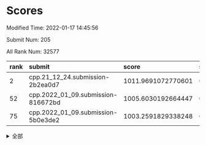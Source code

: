# Scores

Modified Time: 2022-01-17 14:45:56

Submit Num: 205

All Rank Num: 32577

| rank |               submit               |       score        |       sigma        | pk_num |
| :--- | :--------------------------------- | :----------------- | :----------------- | :----- |
| 2    | cpp.21_12_24.submission-2b2ea0d7   | 1011.9691072770601 | 0.7984358914034356 | 634    |
| 52   | cpp.2022_01_09.submission-816672bd | 1005.6030192664447 | 0.7072384364136564 | 632    |
| 75   | cpp.2022_01_09.submission-5b0e3de2 | 1003.2591829338248 | 0.7052695711306598 | 638    |


<details>
<summary>全部</summary>

| rank |                 submit                 |       score        |       sigma        | pk_num |
| :--- | :------------------------------------- | :----------------- | :----------------- | :----- |
| 1    | gobigger.level_3.submission_level_3_48 | 1012.0020438595251 | 0.7928479756743106 | 630    |
| 2    | cpp.21_12_24.submission-2b2ea0d7       | 1011.9691072770601 | 0.7984358914034356 | 634    |
| 3    | gobigger.level_3.submission_level_3_38 | 1011.3883950116983 | 0.7824820289927025 | 633    |
| 4    | gobigger.level_3.submission_level_3_47 | 1011.3351199430864 | 0.7863375737733778 | 632    |
| 5    | gobigger.level_3.submission_level_3_8  | 1011.3204999548149 | 0.7727937379182466 | 633    |
| 6    | gobigger.level_3.submission_level_3_14 | 1011.2843712326326 | 0.7939452075469852 | 637    |
| 7    | gobigger.level_3.submission_level_3_26 | 1011.2673248827062 | 0.7779742754944519 | 637    |
| 8    | gobigger.level_3.submission_level_3_30 | 1011.1847231304272 | 0.767613602058791  | 638    |
| 9    | gobigger.level_3.submission_level_3_11 | 1011.1315738125949 | 0.7805771656553145 | 636    |
| 10   | gobigger.level_3.submission_level_3_43 | 1011.0813467868993 | 0.7968851159043185 | 634    |
| 11   | gobigger.level_3.submission_level_3_2  | 1011.0675984825824 | 0.7917222290937872 | 634    |
| 12   | gobigger.level_3.submission_level_3_17 | 1010.9922259983729 | 0.7998997689179018 | 636    |
| 13   | gobigger.level_3.submission_level_3_0  | 1010.7662681051443 | 0.7696613109091006 | 639    |
| 14   | gobigger.level_3.submission_level_3_10 | 1010.5712855715544 | 0.76748020195552   | 639    |
| 15   | gobigger.level_3.submission_level_3_49 | 1010.5456590970513 | 0.7599358245702985 | 635    |
| 16   | gobigger.level_3.submission_level_3_45 | 1010.5171067457269 | 0.760764266364969  | 635    |
| 17   | gobigger.level_3.submission_level_3_27 | 1010.4656280359619 | 0.7676569974175056 | 636    |
| 18   | gobigger.level_3.submission_level_3_41 | 1010.2997850391384 | 0.7755869378549687 | 641    |
| 19   | gobigger.level_3.submission_level_3_20 | 1010.1458867170686 | 0.7477559449917699 | 633    |
| 20   | gobigger.level_3.submission_level_3_29 | 1010.1333734615122 | 0.7432633078988041 | 634    |
| 21   | gobigger.level_3.submission_level_3_9  | 1010.1166639293833 | 0.7645065641199874 | 640    |
| 22   | gobigger.level_3.submission_level_3_40 | 1010.0950403432354 | 0.7615079726022249 | 634    |
| 23   | gobigger.level_3.submission_level_3_19 | 1010.0821940348619 | 0.7550848089103581 | 637    |
| 24   | gobigger.level_3.submission_level_3_28 | 1009.970615748837  | 0.7485026456678873 | 636    |
| 25   | gobigger.level_3.submission_level_3_36 | 1009.9563414672597 | 0.7722825855990094 | 633    |
| 26   | gobigger.level_3.submission_level_3_25 | 1009.9544771328822 | 0.7580986841697239 | 638    |
| 27   | gobigger.level_3.submission_level_3_18 | 1009.8880095469867 | 0.7625214623787065 | 635    |
| 28   | gobigger.level_3.submission_level_3_39 | 1009.8631876286144 | 0.7494356476097609 | 638    |
| 29   | gobigger.level_3.submission_level_3_24 | 1009.8367127852008 | 0.7490976349204591 | 637    |
| 30   | gobigger.level_3.submission_level_3_13 | 1009.8311657942086 | 0.7595276469425547 | 637    |
| 31   | gobigger.level_3.submission_level_3_4  | 1009.7849906513645 | 0.7760440767855756 | 637    |
| 32   | gobigger.level_3.submission_level_3_16 | 1009.7134206591097 | 0.7641877751623023 | 640    |
| 33   | gobigger.level_3.submission_level_3_5  | 1009.6380874870588 | 0.7657637573772709 | 632    |
| 34   | gobigger.level_3.submission_level_3_6  | 1009.4322455552136 | 0.7687124510352348 | 632    |
| 35   | gobigger.level_3.submission_level_3_33 | 1009.4247980275327 | 0.7757284087959267 | 630    |
| 36   | gobigger.level_3.submission_level_3_1  | 1009.3969585721734 | 0.7807245613538137 | 635    |
| 37   | gobigger.level_3.submission_level_3_42 | 1009.3419959192665 | 0.7595221820305494 | 633    |
| 38   | gobigger.level_3.submission_level_3_32 | 1009.2743594747321 | 0.7556771231196306 | 635    |
| 39   | gobigger.level_3.submission_level_3_35 | 1009.2133913022534 | 0.7653867609073131 | 641    |
| 40   | gobigger.level_3.submission_level_3_21 | 1009.1287654068809 | 0.7448355971139835 | 642    |
| 41   | gobigger.level_3.submission_level_3_23 | 1009.087573715576  | 0.7559172025172195 | 636    |
| 42   | gobigger.level_3.submission_level_3_44 | 1009.0503402651595 | 0.744839007236502  | 638    |
| 43   | gobigger.level_3.submission_level_3_15 | 1008.9323527178611 | 0.7247642970658609 | 640    |
| 44   | gobigger.level_3.submission_level_3_31 | 1008.9186808297537 | 0.7458673043598513 | 634    |
| 45   | gobigger.level_3.submission_level_3_46 | 1008.6430623828536 | 0.7529027298770214 | 638    |
| 46   | gobigger.level_3.submission_level_3_22 | 1008.6163248461037 | 0.7575877281001754 | 638    |
| 47   | gobigger.level_3.submission_level_3_3  | 1008.2535736905745 | 0.7401232578860605 | 631    |
| 48   | gobigger.level_3.submission_level_3_12 | 1008.1347319629143 | 0.7552115192861402 | 641    |
| 49   | gobigger.level_3.submission_level_3_7  | 1008.0920612401317 | 0.730012749740698  | 636    |
| 50   | gobigger.level_3.submission_level_3_37 | 1007.748884549097  | 0.754696613342124  | 639    |
| 51   | gobigger.level_3.submission_level_3_34 | 1007.3367727326516 | 0.7284219473379085 | 640    |
| 52   | cpp.2022_01_09.submission-816672bd     | 1005.6030192664447 | 0.7072384364136564 | 632    |
| 53   | gobigger.level_1.submission_level_1_4  | 1004.4003222973553 | 0.719041819483807  | 636    |
| 54   | gobigger.level_1.submission_level_1_24 | 1004.3530685409266 | 0.7245065873813004 | 629    |
| 55   | gobigger.level_1.submission_level_1_16 | 1004.1075076052501 | 0.7319932959884417 | 634    |
| 56   | gobigger.level_1.submission_level_1_1  | 1004.0108944147582 | 0.721476923099115  | 636    |
| 57   | gobigger.level_1.submission_level_1_8  | 1003.9333109562367 | 0.7154736171224095 | 638    |
| 58   | gobigger.level_1.submission_level_1_3  | 1003.9192703200061 | 0.7163683542457902 | 632    |
| 59   | gobigger.level_1.submission_level_1_33 | 1003.8892644238564 | 0.7223467765923607 | 636    |
| 60   | gobigger.level_1.submission_level_1_29 | 1003.8437640805014 | 0.7166284956069713 | 639    |
| 61   | gobigger.level_1.submission_level_1_42 | 1003.7563170023402 | 0.709093771605752  | 642    |
| 62   | gobigger.level_1.submission_level_1_23 | 1003.7427662455815 | 0.7193429988447405 | 638    |
| 63   | gobigger.level_1.submission_level_1_48 | 1003.5812208324062 | 0.7175118826337704 | 636    |
| 64   | gobigger.level_1.submission_level_1_17 | 1003.5637114750915 | 0.723172806099177  | 635    |
| 65   | gobigger.level_1.submission_level_1_38 | 1003.525079746036  | 0.7223963372865674 | 636    |
| 66   | gobigger.level_1.submission_level_1_37 | 1003.5130411021692 | 0.7220547361029681 | 635    |
| 67   | gobigger.level_1.submission_level_1_22 | 1003.49984501743   | 0.7117876219039969 | 635    |
| 68   | gobigger.level_1.submission_level_1_40 | 1003.4665384005318 | 0.7162190366642107 | 641    |
| 69   | gobigger.level_1.submission_level_1_47 | 1003.4483365075349 | 0.7208744088714331 | 636    |
| 70   | gobigger.level_1.submission_level_1_41 | 1003.4440435055168 | 0.7241125343425332 | 632    |
| 71   | gobigger.level_1.submission_level_1_12 | 1003.3915716351307 | 0.7095841037819611 | 640    |
| 72   | gobigger.level_1.submission_level_1_11 | 1003.3217147995432 | 0.7168728851936114 | 633    |
| 73   | gobigger.level_1.submission_level_1_10 | 1003.291664312131  | 0.7049187127291962 | 631    |
| 74   | gobigger.level_1.submission_level_1_28 | 1003.2607992492456 | 0.7042947188932975 | 637    |
| 75   | cpp.2022_01_09.submission-5b0e3de2     | 1003.2591829338248 | 0.7052695711306598 | 638    |
| 76   | gobigger.level_1.submission_level_1_46 | 1003.2122542666903 | 0.7173801163170497 | 630    |
| 77   | gobigger.level_1.submission_level_1_35 | 1003.1922557236437 | 0.7175232652491065 | 638    |
| 78   | gobigger.level_1.submission_level_1_20 | 1003.1801814924663 | 0.72722503956844   | 637    |
| 79   | gobigger.level_1.submission_level_1_9  | 1003.1268017024204 | 0.7136634058213063 | 638    |
| 80   | gobigger.level_1.submission_level_1_6  | 1003.0844941663191 | 0.709275433313922  | 637    |
| 81   | gobigger.level_1.submission_level_1_26 | 1003.0839245608569 | 0.7146599142495892 | 639    |
| 82   | gobigger.level_1.submission_level_1_34 | 1003.072220563499  | 0.7083314456567226 | 639    |
| 83   | gobigger.level_1.submission_level_1_2  | 1003.0709439249032 | 0.7202326682588875 | 629    |
| 84   | gobigger.level_1.submission_level_1_31 | 1002.9331434931386 | 0.7063328641754684 | 633    |
| 85   | gobigger.level_1.submission_level_1_27 | 1002.8344978579105 | 0.7088471767367294 | 639    |
| 86   | gobigger.level_1.submission_level_1_18 | 1002.7861869647791 | 0.7114021009805285 | 636    |
| 87   | gobigger.level_1.submission_level_1_44 | 1002.7745228128891 | 0.7146468637043476 | 631    |
| 88   | gobigger.level_1.submission_level_1_43 | 1002.7688772168256 | 0.7081347879284658 | 637    |
| 89   | gobigger.level_1.submission_level_1_25 | 1002.7491847803    | 0.710997662758848  | 635    |
| 90   | gobigger.level_1.submission_level_1_39 | 1002.7114746730649 | 0.7146892620883231 | 635    |
| 91   | gobigger.level_1.submission_level_1_21 | 1002.6769609122041 | 0.7231863076380027 | 632    |
| 92   | gobigger.level_1.submission_level_1_15 | 1002.666922222024  | 0.7105936092204451 | 631    |
| 93   | gobigger.level_1.submission_level_1_49 | 1002.5562347522855 | 0.7220420402905557 | 636    |
| 94   | gobigger.level_1.submission_level_1_13 | 1002.4880635000887 | 0.7090946979534749 | 633    |
| 95   | gobigger.level_1.submission_level_1_5  | 1002.3413488559239 | 0.7108217946983176 | 635    |
| 96   | gobigger.level_1.submission_level_1_7  | 1002.3357311047392 | 0.7157653345313374 | 634    |
| 97   | gobigger.level_1.submission_level_1_45 | 1002.2984517929937 | 0.7158663732787426 | 637    |
| 98   | gobigger.level_1.submission_level_1_32 | 1002.2721561757614 | 0.7112442482755458 | 637    |
| 99   | gobigger.level_1.submission_level_1_36 | 1002.2229911451732 | 0.7168955546050219 | 634    |
| 100  | gobigger.level_1.submission_level_1_19 | 1001.9700276345568 | 0.7048831874939406 | 640    |
| 101  | gobigger.level_1.submission_level_1_14 | 1001.9178283431111 | 0.718434464469155  | 639    |
| 102  | gobigger.level_1.submission_level_1_30 | 1001.8284167746015 | 0.7140679179934988 | 632    |
| 103  | gobigger.level_1.submission_level_1_0  | 1001.7511546725357 | 0.7113322019280436 | 638    |
| 104  | gobigger.random.submission_random_34   | 997.5629265693374  | 0.7054809557529573 | 630    |
| 105  | gobigger.random.submission_random_2    | 997.4076274348898  | 0.6976285586820392 | 633    |
| 106  | gobigger.random.submission_random_9    | 997.3280743637144  | 0.7094246510204404 | 636    |
| 107  | gobigger.random.submission_random_17   | 997.2342825208842  | 0.7072367888207578 | 638    |
| 108  | gobigger.random.submission_random_5    | 996.5812142060255  | 0.7101897528943047 | 642    |
| 109  | gobigger.random.submission_random_37   | 996.5517851257233  | 0.7078346504775168 | 639    |
| 110  | gobigger.random.submission_random_32   | 996.5382826364275  | 0.7102524210679181 | 637    |
| 111  | gobigger.random.submission_random_23   | 996.4543993288843  | 0.704968883924871  | 635    |
| 112  | gobigger.random.submission_random_18   | 996.3403001182845  | 0.7074128200117308 | 631    |
| 113  | gobigger.random.submission_random_12   | 996.3221080913863  | 0.710006429098863  | 633    |
| 114  | gobigger.random.submission_random_48   | 996.2585515600251  | 0.71077801915387   | 632    |
| 115  | gobigger.random.submission_random_0    | 996.1493932764304  | 0.721460325420162  | 633    |
| 116  | gobigger.random.submission_random_42   | 996.1204598867117  | 0.709414438439755  | 636    |
| 117  | gobigger.random.submission_random_39   | 996.1091203187578  | 0.7107251055327156 | 637    |
| 118  | gobigger.random.submission_random_38   | 996.1070642850334  | 0.7206774204766818 | 639    |
| 119  | gobigger.random.submission_random_15   | 996.0919511006625  | 0.707207537793424  | 635    |
| 120  | gobigger.random.submission_random_35   | 996.0341357652641  | 0.698753396816126  | 639    |
| 121  | gobigger.random.submission_random_49   | 996.0014415893497  | 0.6970027179756295 | 635    |
| 122  | gobigger.random.submission_random_40   | 995.9926719039307  | 0.699533449295041  | 630    |
| 123  | gobigger.random.submission_random_31   | 995.983953327676   | 0.7078899908369126 | 635    |
| 124  | gobigger.random.submission_random_7    | 995.9716536022747  | 0.7042952598748279 | 638    |
| 125  | gobigger.random.submission_random_47   | 995.9715470639296  | 0.702479980746157  | 632    |
| 126  | gobigger.random.submission_random_29   | 995.9425262006966  | 0.7073836813329771 | 639    |
| 127  | gobigger.random.submission_random_44   | 995.937713134566   | 0.7114897895235383 | 630    |
| 128  | gobigger.random.submission_random_25   | 995.906764623412   | 0.7130681869400279 | 635    |
| 129  | gobigger.random.submission_random_22   | 995.8679437353217  | 0.7059552956395823 | 633    |
| 130  | gobigger.random.submission_random_43   | 995.8574820269083  | 0.7165452261300025 | 637    |
| 131  | gobigger.random.submission_random_27   | 995.7638754024721  | 0.7240224439598241 | 632    |
| 132  | gobigger.random.submission_random_1    | 995.7597038515206  | 0.7114532089100508 | 635    |
| 133  | gobigger.random.submission_random_6    | 995.7592664320307  | 0.7049855689902118 | 641    |
| 134  | gobigger.random.submission_random_20   | 995.6290629116547  | 0.7165487769564798 | 630    |
| 135  | gobigger.random.submission_random_36   | 995.4796590818354  | 0.7129508837522264 | 635    |
| 136  | gobigger.random.submission_random_4    | 995.424763428801   | 0.7335668246822736 | 636    |
| 137  | gobigger.random.submission_random_13   | 995.419635667037   | 0.7042426376931612 | 632    |
| 138  | gobigger.random.submission_random_26   | 995.3886171741028  | 0.7322776032634215 | 635    |
| 139  | gobigger.random.submission_random_11   | 995.3513266994612  | 0.7162892358827115 | 638    |
| 140  | gobigger.random.submission_random_24   | 995.3206259342952  | 0.7060627841423561 | 635    |
| 141  | gobigger.random.submission_random_10   | 995.2982163731668  | 0.7005667504381927 | 634    |
| 142  | gobigger.random.submission_random_28   | 995.2809959694613  | 0.7104491043933757 | 637    |
| 143  | gobigger.random.submission_random_16   | 995.2499773845348  | 0.7091281224104667 | 635    |
| 144  | gobigger.random.submission_random_8    | 995.210214972994   | 0.7107310943982854 | 638    |
| 145  | gobigger.random.submission_random_41   | 995.1942893390079  | 0.7131198878018256 | 636    |
| 146  | gobigger.random.submission_random_46   | 995.1865515681894  | 0.710283581183317  | 634    |
| 147  | gobigger.random.submission_random_21   | 995.1623248338951  | 0.7089268280126694 | 631    |
| 148  | gobigger.random.submission_random_3    | 995.028133169554   | 0.7083543231028163 | 633    |
| 149  | gobigger.random.submission_random_30   | 994.9971791118388  | 0.7214973984969651 | 632    |
| 150  | gobigger.random.submission_random_45   | 994.9962775415896  | 0.7074565433960872 | 636    |
| 151  | gobigger.random.submission_random_19   | 994.8974555919942  | 0.7157127222944911 | 636    |
| 152  | gobigger.random.submission_random_14   | 994.8572607459464  | 0.7147406599483017 | 635    |
| 153  | gobigger.random.submission_random_33   | 994.183839823258   | 0.7137901505090176 | 637    |
| 154  | gobigger.level_2.submission_level_2_13 | 994.0216969304715  | 0.7162006978864801 | 635    |
| 155  | gobigger.level_2.submission_level_2_46 | 993.9377681464803  | 0.7158727826070379 | 635    |
| 156  | gobigger.level_2.submission_level_2_22 | 993.924009635803   | 0.7394165437121352 | 640    |
| 157  | gobigger.level_2.submission_level_2_6  | 993.7316815258296  | 0.7471015534278619 | 642    |
| 158  | gobigger.level_2.submission_level_2_25 | 993.7025493552753  | 0.7577109839324895 | 638    |
| 159  | gobigger.level_2.submission_level_2_21 | 993.6070636727231  | 0.7326190007491088 | 633    |
| 160  | gobigger.level_2.submission_level_2_20 | 993.4546833358478  | 0.7375391924118548 | 640    |
| 161  | gobigger.level_2.submission_level_2_1  | 993.2905264901829  | 0.726322354400475  | 638    |
| 162  | gobigger.level_2.submission_level_2_28 | 993.2025111106163  | 0.7407663333290359 | 636    |
| 163  | gobigger.level_2.submission_level_2_26 | 993.1421760347552  | 0.7375825175974808 | 639    |
| 164  | gobigger.level_2.submission_level_2_45 | 993.0225750298714  | 0.7204780687244315 | 633    |
| 165  | gobigger.level_2.submission_level_2_41 | 993.0141812033135  | 0.7298210258696534 | 638    |
| 166  | gobigger.level_2.submission_level_2_7  | 992.9402035749465  | 0.7340405313011017 | 638    |
| 167  | gobigger.level_2.submission_level_2_34 | 992.8944759614606  | 0.7290774388110287 | 634    |
| 168  | gobigger.level_2.submission_level_2_39 | 992.8836223445498  | 0.7449517379356236 | 638    |
| 169  | gobigger.level_2.submission_level_2_40 | 992.8287467407133  | 0.7286684384972937 | 637    |
| 170  | gobigger.level_2.submission_level_2_15 | 992.6921869649392  | 0.7251766076484528 | 636    |
| 171  | gobigger.level_2.submission_level_2_16 | 992.6388477096774  | 0.7434944154378174 | 638    |
| 172  | gobigger.level_2.submission_level_2_0  | 992.6060395671467  | 0.730665138724948  | 636    |
| 173  | gobigger.level_2.submission_level_2_38 | 992.5129358253371  | 0.7285266301123546 | 632    |
| 174  | gobigger.level_2.submission_level_2_24 | 992.4663196630607  | 0.7654530586004596 | 633    |
| 175  | gobigger.level_2.submission_level_2_12 | 992.4296902939308  | 0.7279065859488381 | 640    |
| 176  | gobigger.level_2.submission_level_2_48 | 992.3839923662966  | 0.7461006418213294 | 637    |
| 177  | gobigger.level_2.submission_level_2_14 | 992.3746980057406  | 0.7358365534601333 | 636    |
| 178  | gobigger.level_2.submission_level_2_4  | 992.2766538358964  | 0.737001426964285  | 638    |
| 179  | gobigger.level_2.submission_level_2_29 | 992.1932935413156  | 0.755967106147658  | 634    |
| 180  | gobigger.level_2.submission_level_2_27 | 992.1924041792774  | 0.7397540171394784 | 638    |
| 181  | gobigger.level_2.submission_level_2_9  | 992.0920566309467  | 0.742356595547638  | 635    |
| 182  | gobigger.level_2.submission_level_2_2  | 992.0896798376565  | 0.7444688715669346 | 639    |
| 183  | gobigger.level_2.submission_level_2_35 | 992.0854390617828  | 0.7558741247381832 | 632    |
| 184  | gobigger.level_2.submission_level_2_42 | 992.0415939851472  | 0.7508948867325802 | 635    |
| 185  | gobigger.level_2.submission_level_2_47 | 991.9141185162421  | 0.7586902272114131 | 639    |
| 186  | gobigger.level_2.submission_level_2_32 | 991.8768665305217  | 0.7514585656969678 | 630    |
| 187  | gobigger.level_2.submission_level_2_5  | 991.8715911188683  | 0.7383022289525469 | 638    |
| 188  | gobigger.level_2.submission_level_2_23 | 991.7378362066725  | 0.7344055848598207 | 636    |
| 189  | gobigger.level_2.submission_level_2_11 | 991.6682714536191  | 0.7427955384775851 | 634    |
| 190  | gobigger.level_2.submission_level_2_43 | 991.6147471694255  | 0.7407020212125562 | 634    |
| 191  | gobigger.level_2.submission_level_2_19 | 991.5753880484335  | 0.7343702452871621 | 632    |
| 192  | gobigger.level_2.submission_level_2_3  | 991.3623565374493  | 0.7514521652982835 | 636    |
| 193  | gobigger.level_2.submission_level_2_49 | 991.3109328948257  | 0.7497801894970908 | 635    |
| 194  | gobigger.level_2.submission_level_2_44 | 991.2776890705036  | 0.7632622874138318 | 631    |
| 195  | gobigger.level_2.submission_level_2_30 | 991.1613842872655  | 0.7683886749189525 | 629    |
| 196  | gobigger.level_2.submission_level_2_10 | 991.0721376924299  | 0.7600541319235374 | 632    |
| 197  | gobigger.level_2.submission_level_2_18 | 991.0458963609196  | 0.7381148039190703 | 633    |
| 198  | gobigger.level_2.submission_level_2_8  | 991.0329172387767  | 0.7499325680118141 | 641    |
| 199  | gobigger.level_2.submission_level_2_17 | 990.8563569303842  | 0.7612705985988403 | 636    |
| 200  | gobigger.level_2.submission_level_2_33 | 990.7971720356749  | 0.7717269507969922 | 637    |
| 201  | gobigger.level_2.submission_level_2_36 | 990.714605040105   | 0.758335222980312  | 640    |
| 202  | gobigger.level_2.submission_level_2_37 | 990.6937215126992  | 0.7519730280544573 | 633    |
| 203  | gobigger.level_2.submission_level_2_31 | 990.391061316932   | 0.76922693521971   | 637    |
| 204  | gobigger.none.submission_none_0        | 978.2369060664512  | 1.2975862594376628 | 636    |
| 205  | gobigger.none.submission_none_1        | 977.8449276446728  | 1.2711280973170391 | 640    |

</details>
